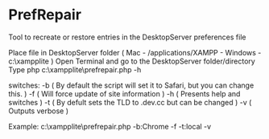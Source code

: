 # PrefRepair
Tool to recreate or restore entries in the DesktopServer preferences file

Place file in DesktopServer folder ( Mac - /applications/XAMPP - Windows - c:\xampplite )
Open Terminal and go to the DesktopServer folder/directory
Type php c:\xampplite\prefrepair.php -h

switches:
-b ( By default the script will set it to Safari, but you can change this. )
-f ( Will force update of site information )
-h ( Presents help and switches )
-t ( By defult sets the TLD to .dev.cc but can be changed )
-v ( Outputs verbose )

Example: c:\xampplite\prefrepair.php -b:Chrome -f -t:local -v
